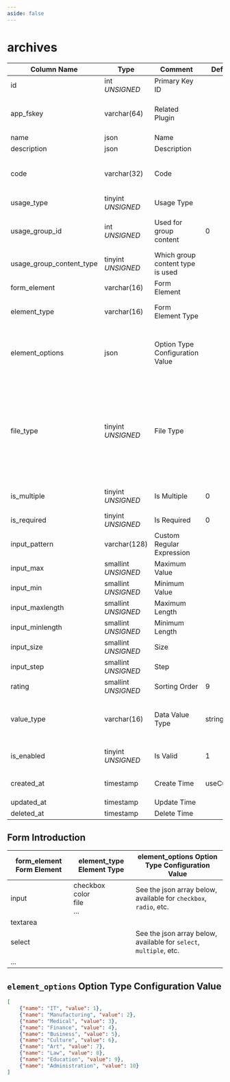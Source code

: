 ```yaml
---
aside: false
---
```


# archives

| Column Name | Type | Comment | Default | Null | Remark |
| --- | --- | --- | --- | --- | --- |
| id | int *UNSIGNED* | Primary Key ID |  | NO | Auto Increment |
| app_fskey | varchar(64) | Related Plugin |  | NO | Related field [apps->fskey](../apps/apps.md)<br>Which plugin created it |
| name | json | Name |  | YES | **Multilingual**  |
| description | json | Description |  | YES | **Multilingual** |
| code | varchar(32) | Code |  | NO | **Unique**，English letters only, no symbols or spaces supported |
| usage_type | tinyint *UNSIGNED* | Usage Type |  | NO | [Content Type](../numbered-description.md#content-type) |
| usage_group_id | int *UNSIGNED* | Used for group content | 0 | NO | Related field [groups->id](../contents/groups.md)<br>Related plugin's group, `0` means no |
| usage_group_content_type | tinyint *UNSIGNED* | Which group content type is used |  | YES | 1.Post / 2.Comment |
| form_element | varchar(16) | Form Element |  | NO | HTML form element |
| element_type | varchar(16) | Form Element Type |  | YES | Corresponding type to form_element |
| element_options | json | Option Type Configuration Value |  | YES | **Multilingual**<br>Array format, Provides option values for select, checkbox, radio, etc. |
| file_type | tinyint *UNSIGNED* | File Type |  | YES | `form_element=input` + `element_type=file`<br>Only used when the above two configurations match, used to declare the uploaded file type<br>1.Image / 2.Video / 3.Audio / 4.Document |
| is_multiple | tinyint *UNSIGNED* | Is Multiple | 0 | NO | 0.No / 1.Yes<br>Effective for select, email, file, etc. |
| is_required | tinyint *UNSIGNED* | Is Required | 0 | NO | 0.No / 1.Yes |
| input_pattern | varchar(128) | Custom Regular Expression |  | YES |  |
| input_max | smallint *UNSIGNED* | Maximum Value |  | YES |  |
| input_min | smallint *UNSIGNED* | Minimum Value |  | YES |  |
| input_maxlength | smallint *UNSIGNED* | Maximum Length |  | YES |  |
| input_minlength | smallint *UNSIGNED* | Minimum Length |  | YES |  |
| input_size | smallint *UNSIGNED* | Size |  | YES |  |
| input_step | smallint *UNSIGNED* | Step |  | YES |  |
| rating | smallint *UNSIGNED* | Sorting Order | 9 | NO | Ascending order |
| value_type | varchar(16) | Data Value Type | string | NO | Same logic as the [configuration table](../systems/configs.md) `item_type` field, supports file/app/apps, etc. |
| is_enabled | tinyint *UNSIGNED* | Is Valid | 1 | NO | 0.Invalid / 1.Valid<br>Invalid after, all related are invalid |
| created_at | timestamp | Create Time | useCurrent | NO | For example, MySQL defaults to `CURRENT_TIMESTAMP` |
| updated_at | timestamp | Update Time |  | YES |  |
| deleted_at | timestamp | Delete Time |  | YES |  |


## Form Introduction

| form_element Form Element | element_type Element Type | element_options Option Type Configuration Value |
| --- | --- | --- |
| input | checkbox<br>color<br>file<br>... | See the json array below, available for `checkbox`, `radio`, etc. |
| textarea |  |  |
| select |  | See the json array below, available for `select`, `multiple`, etc. |
| ... |  |  |

## `element_options` Option Type Configuration Value

```json
[
    {"name": "IT", "value": 1},
    {"name": "Manufacturing", "value": 2},
    {"name": "Medical", "value": 3},
    {"name": "Finance", "value": 4},
    {"name": "Business", "value": 5},
    {"name": "Culture", "value": 6},
    {"name": "Art", "value": 7},
    {"name": "Law", "value": 8},
    {"name": "Education", "value": 9},
    {"name": "Administration", "value": 10}
]
```
